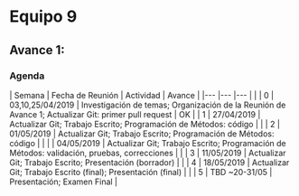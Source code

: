 # Equipo 9

## Avance 1:

### Agenda

| Semana   	| Fecha de Reunión  	| Actividad  											| Avance 	|
|---		|---			|---												| 		|
| 0		| 03,10,25/04/2019	| Investigación de temas; Organización de la Reunión de Avance 1; Actualizar Git: primer pull request | OK		|
| 1		| 27/04/2019  		| Actualizar Git; Trabajo Escrito; Programación de Métodos: código  				| 		|
| 2  		| 01/05/2019  		| Actualizar Git; Trabajo Escrito; Programación de Métodos: código  				| 		|
|   		| 04/05/2019  		| Actualizar Git; Trabajo Escrito; Programación de Métodos: validación, pruebas, correcciones	| 		|
| 3  		| 11/05/2019  		| Actualizar Git; Trabajo Escrito; Presentación (borrador)  					| 		|
| 4  		| 18/05/2019  		| Actualizar Git; Trabajo Escrito (final); Presentación (final) 				| 		|
| 5  		| TBD ~20-31/05  	| Presentación; Examen Final  							|
